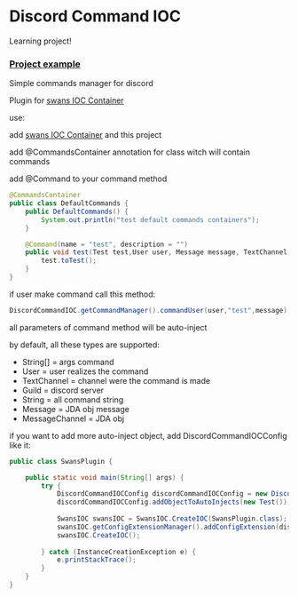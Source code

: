 # Discord Command IOC 


Learning project!

### [Project example](https://github.com/Swansky/ExampleCommandManagerIOCExtension)




Simple commands manager for discord 

Plugin for [swans IOC Container](https://github.com/Swansky/SimpleIOCContainer)


use:

add [swans IOC Container](https://github.com/Swansky/SimpleIOCContainer) and this project

add @CommandsContainer annotation for class witch will contain commands

add @Command to your command method



```java
@CommandsContainer
public class DefaultCommands {
    public DefaultCommands() {
        System.out.println("test default commands containers");
    }

    @Command(name = "test", description = "")
    public void test(Test test,User user, Message message, TextChannel textchannel) {
        test.toTest();
    }
}
```

if user make command call this method: 

```java
DiscordCommandIOC.getCommandManager().commandUser(user,"test",message);
```

all parameters of command method will be auto-inject

by default, all these types are supported:
- String[] = args command
- User = user realizes the command
- TextChannel = channel were the command is made
- Guild = discord server
- String = all command string
- Message = JDA obj message
- MessageChannel = JDA obj


if you want to add more auto-inject object, add DiscordCommandIOCConfig like it: 

````java
public class SwansPlugin {

    public static void main(String[] args) {
        try {
            DiscordCommandIOCConfig discordCommandIOCConfig = new DiscordCommandIOCConfig();
            discordCommandIOCConfig.addObjectToAutoInjects(new Test());
            
            SwansIOC swansIOC = SwansIOC.CreateIOC(SwansPlugin.class);
            swansIOC.getConfigExtensionManager().addConfigExtension(discordCommandIOCConfig);
            swansIOC.CreateIOC();
            
        } catch (InstanceCreationException e) {
            e.printStackTrace();
        }
    }
}
````



